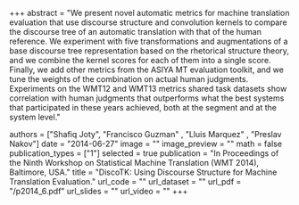 +++
abstract = "We present novel automatic metrics for machine translation evaluation that use discourse structure and convolution kernels to compare the discourse tree of an automatic translation with that of the human reference. We experiment with five transformations and augmentations of a base discourse tree representation based on the rhetorical structure theory, and we combine the kernel scores for each of them into a single score. Finally, we add other metrics from the ASIYA MT evaluation toolkit, and we tune the weights of the combination on actual human judgments. Experiments on the WMT12 and WMT13 metrics shared task datasets show correlation with human judgments that outperforms what the best systems that participated in these years achieved, both at the segment and at the system level." 

authors = ["Shafiq Joty", "Francisco Guzman" , "Lluis Marquez" , "Preslav Nakov"]
date = "2014-06-27"
image = ""
image_preview = ""
math = false
publication_types = ["1"]
selected = true
publication = "In Proceedings of the Ninth Workshop on Statistical Machine Translation (WMT 2014), Baltimore, USA."
title = "DiscoTK: Using Discourse Structure for Machine Translation Evaluation."
url_code = ""
url_dataset = ""
url_pdf = "/p2014_6.pdf"
url_slides = ""
url_video = ""
+++


